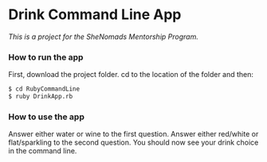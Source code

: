 # Drink Command Line App
*This is a project for the SheNomads Mentorship Program.*

### How to run the app

First, download the project folder. 
cd to the location of the folder and then:
```sh
$ cd RubyCommandLine
$ ruby DrinkApp.rb
```

### How to use the app

Answer either water or wine to the first question.
Answer either red/white or flat/sparkling to the second question.
You should now see your drink choice in the command line.